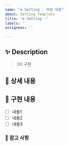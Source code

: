 ```yaml
---
name: "⚙️ Setting - 작업 내용"
about: Setting Template
title: "⚙️ Setting -"
labels: ''
assignees: ''

---
```


## ✨ Description
> 00 구현

## 📝 상세 내용

## 📌 구현 내용

- [ ] 내용1
- [ ] 내용2
- [ ] 내용3

### 🔎 참고 사항
